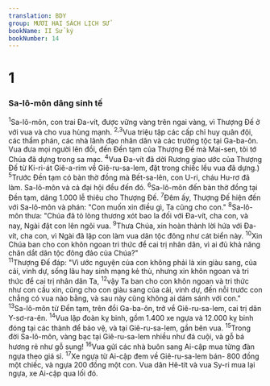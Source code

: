 ```yaml
---
translation: BDY
group: MƯƠI HAI SÁCH LỊCH SỬ
bookName: II Sử ký 
bookNumber: 14
---
```


<div class="title"><h1>1</h1><h3>Sa-Iô-môn dâng sinh tế</h3></div>
<span class="verse 2su_1_1"><sup>1</sup>Sa-lô-môn, con trai Đa-vít, được vững vàng trên ngai vàng, vì Thượng Đế ở với vua và cho vua hùng mạnh. </span>
<span class="verse 2su_1_2 2su_1_3"><sup>2,3</sup>Vua triệu tập các cấp chỉ huy quân đội, các thẩm phán, các nhà lãnh đạo nhân dân và các trưởng tộc tại Ga-ba-ôn. Vua đưa mọi người lên đồi, đến Đền tạm của Thượng Đế mà Mai-sen, tôi tớ Chúa đã dựng trong sa mạc. </span>
<span class="verse 2su_1_4"><sup>4</sup>Vua Đa-vít đã dời Rương giao ước của Thượng Đế từ Ki-ri-át Giê-a-rim về Giê-ru-sa-lem, đặt trong chiếc lều vua đã dựng.) </span>
<span class="verse 2su_1_5"><sup>5</sup>Trước Đền tạm có bàn thờ đồng mà Bết-sa-lên, con U-ri, cháu Hu-rơ đã làm. Sa-lô-môn và cả đại hội đều đến đó. </span>
<span class="verse 2su_1_6"><sup>6</sup>Sa-lô-môn đến bàn thờ đồng tại Đền tạm, dâng 1.000 lễ thiêu cho Thượng Đế. </span>
<span class="verse 2su_1_7"><sup>7</sup>Đêm ấy, Thượng Đế hiện đến với Sa-lô-môn và phán: &#34;Con muốn xin điều gì, Ta cũng cho con.&#34; </span>
<span class="verse 2su_1_8"><sup>8</sup>Sa-lô-môn thưa: &#34;Chúa đã tỏ lòng thương xót bao la đối với Đa-vít, cha con, và nay, Ngài đặt con lên ngôi vua. </span>
<span class="verse 2su_1_9"><sup>9</sup>Thưa Chúa, xin hoàn thành lời hứa với Đa-vít, cha con, vì Ngài đã lập con làm vua dân tộc đông như cát biển này. </span>
<span class="verse 2su_1_10"><sup>10</sup>Xin Chúa ban cho con khôn ngoan tri thức để cai trị nhân dân, vì ai đủ khả năng chăn dắt dân tộc đông đảo của Chúa?&#34;<br/></span>
<span class="verse 2su_1_11"><sup>11</sup>Thượng Đế đáp: &#34;Vì ước nguyện của con không phải là xin giàu sang, của cải, vinh dự, sống lâu hay sinh mạng kẻ thù, nhưng xin khôn ngoan và tri thức để cai trị nhân dân Ta, </span>
<span class="verse 2su_1_12"><sup>12</sup>vậy Ta ban cho con khôn ngoan và tri thức như con cầu xin, cũng cho con giàu sang của cải, vinh dự, đến nỗi trước con chẳng có vua nào bằng, và sau này cũng không ai dám sánh với con.&#34;<br/></span>
<span class="verse 2su_1_13"><sup>13</sup>Sa-lô-môn từ Đền tạm, trên đồi Ga-ba-ôn, trở về Giê-ru-sa-lem, cai trị dân Y-sơ-ra-ên. </span>
<span class="verse 2su_1_14"><sup>14</sup>Vua lập đoàn kỵ binh, gồm 1.400 xe ngựa và 12.000 kỵ binh đóng tại các thành để bảo vệ, và tại Giê-ru-sa-lem, gần bên vua. </span>
<span class="verse 2su_1_15"><sup>15</sup>Trong đời Sa-lô-môn, vàng bạc tại Giê-ru-sa-lem nhiều như đá cuội, và gỗ bá hương rẻ như gỗ sung! </span>
<span class="verse 2su_1_16"><sup>16</sup>Vua gửi các nhà buôn sang Ai-cập mua từng đàn ngựa theo giá sỉ. </span>
<span class="verse 2su_1_17"><sup>17</sup>Xe ngựa từ Ai-cập đem về Giê-ru-sa-lem bán- 800 đồng một chiếc, và ngựa 200 đồng một con. Vua dân Hê-tít và vua Sy-ri mua lại ngựa, xe Ai-cập qua lối đó.</span>
